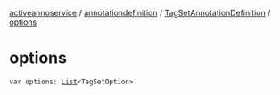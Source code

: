 [activeannoservice](../../index.md) / [annotationdefinition](../index.md) / [TagSetAnnotationDefinition](index.md) / [options](./options.md)

# options

`var options: `[`List`](https://kotlinlang.org/api/latest/jvm/stdlib/kotlin.collections/-list/index.html)`<TagSetOption>`
